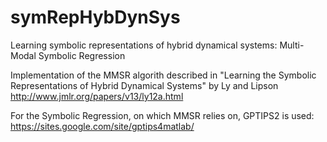 # symRepHybDynSys
Learning symbolic representations of hybrid dynamical systems: Multi-Modal Symbolic Regression

Implementation of the MMSR algorith described in 
"Learning the Symbolic Representations of Hybrid Dynamical Systems" by Ly and Lipson http://www.jmlr.org/papers/v13/ly12a.html

For the Symbolic Regression, on which MMSR relies on, GPTIPS2 is used:
https://sites.google.com/site/gptips4matlab/
